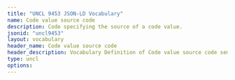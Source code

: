 ```yaml
---
title: "UNCL 9453 JSON-LD Vocabulary"
name: Code value source code
description: Code specifying the source of a code value.
jsonid: "uncl9453"
layout: vocabulary
header_name: Code value source code
header_description: Vocabulary Definition of Code value source code semantics in HTML format. JSON-LD format is available at [uncl9453.jsonld](/vocabulary/uncl9453.jsonld)
type: uncl
options:
---
```

